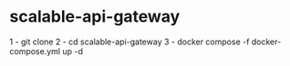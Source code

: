 # scalable-api-gateway
1 - git clone
2 - cd scalable-api-gateway
3 - docker compose -f docker-compose.yml up -d
